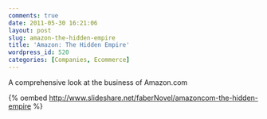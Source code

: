 ```yaml
---
comments: true
date: 2011-05-30 16:21:06
layout: post
slug: amazon-the-hidden-empire
title: 'Amazon: The Hidden Empire'
wordpress_id: 520
categories: [Companies, Ecommerce]
---
```


A comprehensive look at the business of Amazon.com

{% oembed http://www.slideshare.net/faberNovel/amazoncom-the-hidden-empire %}